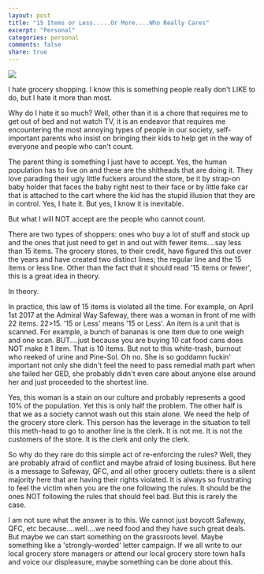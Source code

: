 ```yaml
---
layout: post
title: "15 Items or Less.....Or More....Who Really Cares"
excerpt: "Personal"
categories: personal
comments: false
share: true
---
```


![](http://designapplause.com/wp-content/xG58hlz9/2012/07/walmart-express1.png)




I hate grocery shopping. I know this is something people really don't LIKE to do, but I hate it more than most. 

Why do I hate it so much? Well, other than it is a chore that requires me to get out of bed and not watch TV, it is an endeavor that requires me encountering the most annoying types of people in our society, self-important parents who insist on bringing their kids to help get in the way of everyone and people who can't count.



The parent thing is something I just have to accept. Yes, the human population has to live on and these are the shitheads that are doing it. They love parading their ugly little fuckers around the store, be it by strap-on baby holder that faces the baby right nest to their face or by little fake car that is attached to the cart where the kid has the stupid illusion that they are in control. Yes, I hate it. But yes, I know it is inevitable.


But what I will NOT accept are the people who cannot count. 


There are two types of shoppers: ones who buy a lot of stuff and stock up and the ones that just need to get in and out with fewer items....say less than 15 items. The grocery stores, to their credit, have figured this out over the years and have created two distinct lines; the regular line and the 15 items or less line. Other than the fact that it should read '15 items or fewer', this is a great idea in theory.

In theory.


In practice, this law of 15 items is violated all the time. For example, on April 1st 2017 at the Admiral Way Safeway, there was a woman in front of me with 22 items. 22>15. '15 or Less' means '15 or Less'. An item is a unit that is scanned. For example, a bunch of bananas is one item due to one weigh and one scan. BUT....just because you are buying 10 cat food cans does NOT make it 1 item. That is 10 items. But not to this white-trash, burnout who reeked of urine and Pine-Sol. Oh no. She is so goddamn fuckin' important not only she didn't feel the need to pass remedial math part when she failed her GED, she probably didn't even care about anyone else around her and just proceeded to the shortest line. 


Yes, this woman is a stain on our culture and probably represents a good 10% of the population. Yet this is only half the problem. The other half is that we as a society cannot wash out this stain alone. We need the help of the grocery store clerk. This person has the leverage in the situation to tell this meth-head to go to another line is the clerk. It is not me. It is not the customers of the store. It is the clerk and only the clerk.

So why do they rare do this simple act of re-enforcing the rules? Well, they are probably afraid of conflict and maybe afraid of losing business. But here is a message to Safeway, QFC, and all other grocery outlets: there is a silent majority here that are having their rights violated. It is always so frustrating to feel the victim when you are the one following the rules. It should be the ones NOT following the rules that should feel bad. But this is rarely the case. 


I am not sure what the answer is to this. We cannot just boycott Safeway, QFC, etc because....well....we need food and they have such great deals. But maybe we can start something on the grassroots level. Maybe something like a 'strongly-worded' letter campaign. If we all write to our local grocery store managers or attend our local grocery store town halls and voice our displeasure, maybe something can be done about this. 







